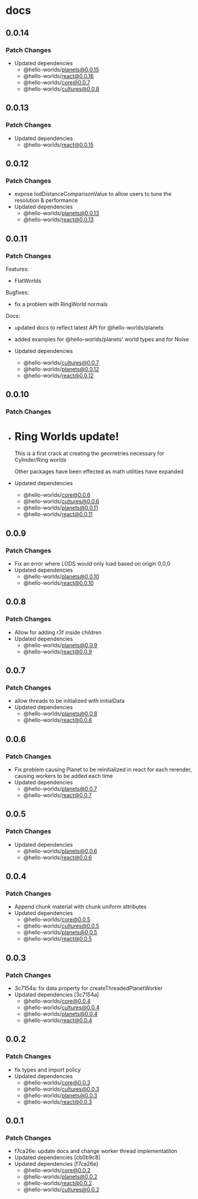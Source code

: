 # docs

## 0.0.14

### Patch Changes

- Updated dependencies
  - @hello-worlds/planets@0.0.15
  - @hello-worlds/react@0.0.16
  - @hello-worlds/core@0.0.7
  - @hello-worlds/cultures@0.0.8

## 0.0.13

### Patch Changes

- Updated dependencies
  - @hello-worlds/react@0.0.15

## 0.0.12

### Patch Changes

- expose lodDistanceComparisonValue to allow users to tune the resolution & performance
- Updated dependencies
  - @hello-worlds/planets@0.0.13
  - @hello-worlds/react@0.0.13

## 0.0.11

### Patch Changes

Features:

- FlatWorlds

Bugfixes:

- fix a problem with RingWorld normals

Docs:

- updated docs to reflect latest API for @hello-worlds/planets
- added examples for @hello-worlds/planets' world types and for Noise

- Updated dependencies
  - @hello-worlds/cultures@0.0.7
  - @hello-worlds/planets@0.0.12
  - @hello-worlds/react@0.0.12

## 0.0.10

### Patch Changes

- # Ring Worlds update!

  This is a first crack at creating the geometries necessary for Cylinder/Ring worlds

  Other packages have been effected as math utilities have expanded

- Updated dependencies
  - @hello-worlds/core@0.0.6
  - @hello-worlds/cultures@0.0.6
  - @hello-worlds/planets@0.0.11
  - @hello-worlds/react@0.0.11

## 0.0.9

### Patch Changes

- Fix an error where LODS would only load based on origin 0,0,0
- Updated dependencies
  - @hello-worlds/planets@0.0.10
  - @hello-worlds/react@0.0.10

## 0.0.8

### Patch Changes

- Allow for adding r3f <material/> inside <Planet/> children
- Updated dependencies
  - @hello-worlds/planets@0.0.9
  - @hello-worlds/react@0.0.9

## 0.0.7

### Patch Changes

- allow threads to be initialized with initialData
- Updated dependencies
  - @hello-worlds/planets@0.0.8
  - @hello-worlds/react@0.0.8

## 0.0.6

### Patch Changes

- Fix problem causing Planet to be reinitialized in react for each rerender, causing workers to be added each time
- Updated dependencies
  - @hello-worlds/planets@0.0.7
  - @hello-worlds/react@0.0.7

## 0.0.5

### Patch Changes

- Updated dependencies
  - @hello-worlds/planets@0.0.6
  - @hello-worlds/react@0.0.6

## 0.0.4

### Patch Changes

- Append chunk material with chunk uniform attributes
- Updated dependencies
  - @hello-worlds/core@0.0.5
  - @hello-worlds/cultures@0.0.5
  - @hello-worlds/planets@0.0.5
  - @hello-worlds/react@0.0.5

## 0.0.3

### Patch Changes

- 3c7154a: fix data property for createThreadedPlanetWorker
- Updated dependencies [3c7154a]
  - @hello-worlds/core@0.0.4
  - @hello-worlds/cultures@0.0.4
  - @hello-worlds/planets@0.0.4
  - @hello-worlds/react@0.0.4

## 0.0.2

### Patch Changes

- fix types and import policy
- Updated dependencies
  - @hello-worlds/core@0.0.3
  - @hello-worlds/cultures@0.0.3
  - @hello-worlds/planets@0.0.3
  - @hello-worlds/react@0.0.3

## 0.0.1

### Patch Changes

- f7ca26e: update docs and change worker thread implementatiton
- Updated dependencies [cb0b9c8]
- Updated dependencies [f7ca26e]
  - @hello-worlds/core@0.0.2
  - @hello-worlds/planets@0.0.2
  - @hello-worlds/react@0.0.2
  - @hello-worlds/cultures@0.0.2
